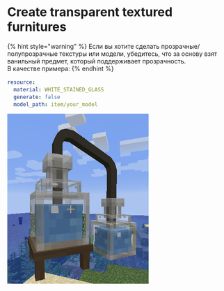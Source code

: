 # Create transparent textured furnitures

{% hint style="warning" %}
Если вы хотите сделать прозрачные/полупрозрачные текстуры или модели, убедитесь, что за основу взят ванильный предмет, который поддерживает прозрачность.  
В качестве примера:
{% endhint %}

```yaml
resource:
  material: WHITE_STAINED_GLASS
  generate: false
  model_path: item/your_model
```

![Пример: бутылки для зелий с прозрачностью](../.gitbook/assets/image%20%283%29.png)

